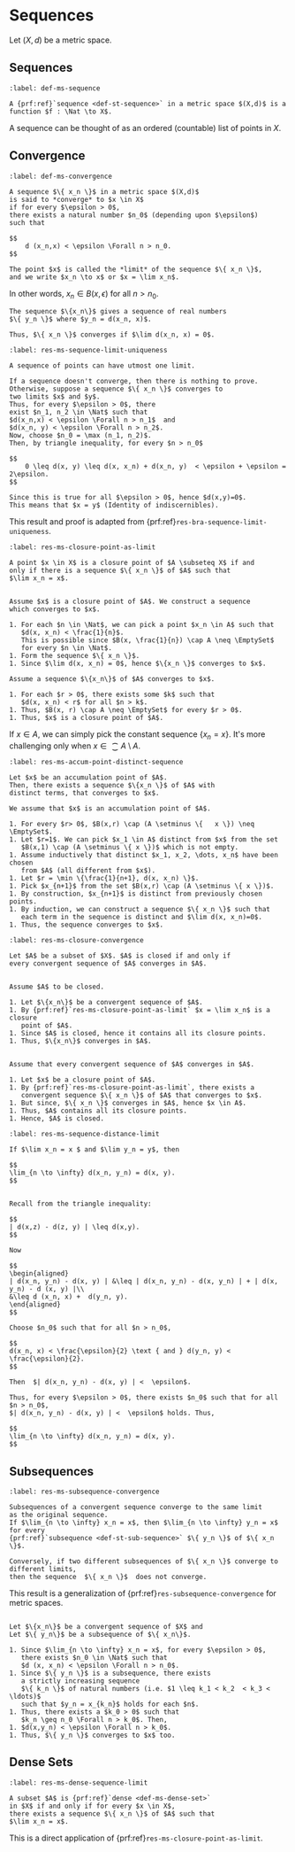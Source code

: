 # Sequences

Let $(X, d)$ be a metric space.


## Sequences

````{prf:definition}
:label: def-ms-sequence

A {prf:ref}`sequence <def-st-sequence>` in a metric space $(X,d)$ is a 
function $f : \Nat \to X$.
````
A sequence can be thought of as an ordered (countable) list of 
points in $X$.


## Convergence


````{prf:definition} Convergence
:label: def-ms-convergence

A sequence $\{ x_n \}$ in a metric space $(X,d)$ 
is said to *converge* to $x \in X$ 
if for every $\epsilon > 0$,
there exists a natural number $n_0$ (depending upon $\epsilon$) 
such that

$$
    d (x_n,x) < \epsilon \Forall n > n_0.
$$

The point $x$ is called the *limit* of the sequence $\{ x_n \}$, 
and we write $x_n \to x$ or $x = \lim x_n$.
````
In other words, $x_n \in B(x, \epsilon)$ for all $n > n_0$.

````{prf:remark}
The sequence $\{x_n\}$ gives a sequence of real numbers
$\{ y_n \}$ where $y_n = d(x_n, x)$. 

Thus, $\{ x_n \}$ converges if $\lim d(x_n, x) = 0$.
````


````{prf:theorem} Sequence Limit Uniqueness
:label: res-ms-sequence-limit-uniqueness

A sequence of points can have utmost one limit.
````

````{prf:proof}
If a sequence doesn't converge, then there is nothing to prove. 
Otherwise, suppose a sequence $\{ x_n \}$ converges to 
two limits $x$ and $y$. 
Thus, for every $\epsilon > 0$, there
exist $n_1, n_2 \in \Nat$ such that 
$d(x_n,x) < \epsilon \Forall n > n_1$  and
$d(x_n, y) < \epsilon \Forall n > n_2$. 
Now, choose $n_0 = \max (n_1, n_2)$.
Then, by triangle inequality, for every $n > n_0$

$$
    0 \leq d(x, y) \leq d(x, x_n) + d(x_n, y)  < \epsilon + \epsilon = 2\epsilon.
$$

Since this is true for all $\epsilon > 0$, hence $d(x,y)=0$.
This means that $x = y$ (Identity of indiscernibles).
````

This result and proof is adapted from 
{prf:ref}`res-bra-sequence-limit-uniqueness`.


```{prf:theorem} Characterization of closure points as limits
:label: res-ms-closure-point-as-limit

A point $x \in X$ is a closure point of $A \subseteq X$ if and
only if there is a sequence $\{ x_n \}$ of $A$ such that 
$\lim x_n = x$. 
```

```{prf:proof}

Assume $x$ is a closure point of $A$. We construct a sequence 
which converges to $x$.

1. For each $n \in \Nat$, we can pick a point $x_n \in A$ such that 
   $d(x, x_n) < \frac{1}{n}$. 
   This is possible since $B(x, \frac{1}{n}) \cap A \neq \EmptySet$ 
   for every $n \in \Nat$.
1. Form the sequence $\{ x_n \}$. 
1. Since $\lim d(x, x_n) = 0$, hence $\{x_n \}$ converges to $x$.

Assume a sequence $\{x_n\}$ of $A$ converges to $x$. 

1. For each $r > 0$, there exists some $k$ such that 
   $d(x, x_n) < r$ for all $n > k$. 
1. Thus, $B(x, r) \cap A \neq \EmptySet$ for every $r > 0$.
1. Thus, $x$ is a closure point of $A$.
```

If $x \in A$, we can simply pick the constant sequence $\{ x_n = x \}$.
It's more challenging only when $x \in \closure A \setminus A$.

```{prf:theorem}
:label: res-ms-accum-point-distinct-sequence
 
Let $x$ be an accumulation point of $A$. 
Then, there exists a sequence $\{x_n \}$ of $A$ with
distinct terms, that converges to $x$.
```

```{prf:proof}
We assume that $x$ is an accumulation point of $A$.

1. For every $r> 0$, $B(x,r) \cap (A \setminus \{   x \}) \neq \EmptySet$.
1. Let $r=1$. We can pick $x_1 \in A$ distinct from $x$ from the set
   $B(x,1) \cap (A \setminus \{ x \})$ which is not empty.
1. Assume inductively that distinct $x_1, x_2, \dots, x_n$ have been chosen
   from $A$ (all different from $x$).
1. Let $r = \min \{\frac{1}{n+1}, d(x, x_n) \}$.
1. Pick $x_{n+1}$ from the set $B(x,r) \cap (A \setminus \{ x \})$.
1. By construction, $x_{n+1}$ is distinct from previously chosen points.
1. By induction, we can construct a sequence $\{ x_n \}$ such that 
   each term in the sequence is distinct and $\lim d(x, x_n)=0$.
1. Thus, the sequence converges to $x$.
```

```{prf:theorem}
:label: res-ms-closure-convergence

Let $A$ be a subset of $X$. $A$ is closed if and only if 
every convergent sequence of $A$ converges in $A$.
```

```{prf:proof}

Assume $A$ to be closed.

1. Let $\{x_n\}$ be a convergent sequence of $A$. 
1. By {prf:ref}`res-ms-closure-point-as-limit` $x = \lim x_n$ is a closure
   point of $A$.
1. Since $A$ is closed, hence it contains all its closure points.
1. Thus, $\{x_n\}$ converges in $A$.


Assume that every convergent sequence of $A$ converges in $A$.

1. Let $x$ be a closure point of $A$. 
1. By {prf:ref}`res-ms-closure-point-as-limit`, there exists a
   convergent sequence $\{ x_n \}$ of $A$ that converges to $x$.
1. But since, $\{ x_n \}$ converges in $A$, hence $x \in A$.
1. Thus, $A$ contains all its closure points.
1. Hence, $A$ is closed.
```

```{prf:theorem}
:label: res-ms-sequence-distance-limit

If $\lim x_n = x $ and $\lim y_n = y$, then

$$
\lim_{n \to \infty} d(x_n, y_n) = d(x, y).
$$
```

```{prf:proof}

Recall from the triangle inequality:

$$
| d(x,z) - d(z, y) | \leq d(x,y).
$$

Now

$$
\begin{aligned}
| d(x_n, y_n) - d(x, y) | &\leq | d(x_n, y_n) - d(x, y_n) | + | d(x, y_n) - d (x, y) |\\
&\leq d (x_n, x) +  d(y_n, y).
\end{aligned}
$$

Choose $n_0$ such that for all $n > n_0$,  

$$
d(x_n, x) < \frac{\epsilon}{2} \text { and } d(y_n, y) <  \frac{\epsilon}{2}.
$$ 

Then  $| d(x_n, y_n) - d(x, y) | <  \epsilon$.  

Thus, for every $\epsilon > 0$, there exists $n_0$ such that for all $n > n_0$,
$| d(x_n, y_n) - d(x, y) | <  \epsilon$ holds. Thus,

$$
\lim_{n \to \infty} d(x_n, y_n) = d(x, y).
$$
```

## Subsequences

````{prf:theorem} Subsequence convergence
:label: res-ms-subsequence-convergence

Subsequences of a convergent sequence converge to the same limit 
as the original sequence.
If $\lim_{n \to \infty} x_n = x$, then $\lim_{n \to \infty} y_n = x$ for every
{prf:ref}`subsequence <def-st-sub-sequence>` $\{ y_n \}$ of $\{ x_n \}$.

Conversely, if two different subsequences of $\{ x_n \}$ converge to different limits,
then the sequence  $\{ x_n \}$  does not converge.
````
This result is a generalization of {prf:ref}`res-subsequence-convergence`
for metric spaces.

````{prf:proof}

Let $\{x_n\}$ be a convergent sequence of $X$ and
Let $\{ y_n\}$ be a subsequence of $\{ x_n\}$. 

1. Since $\lim_{n \to \infty} x_n = x$, for every $\epsilon > 0$, 
   there exists $n_0 \in \Nat$ such that
   $d (x, x_n) < \epsilon \Forall n > n_0$.
1. Since $\{ y_n \}$ is a subsequence, there exists 
   a strictly increasing sequence
   $\{ k_n \}$ of natural numbers (i.e. $1 \leq k_1 < k_2  < k_3 < \ldots)$
   such that $y_n = x_{k_n}$ holds for each $n$. 
1. Thus, there exists a $k_0 > 0$ such that
   $k_n \geq n_0 \Forall n > k_0$. Then,
1. $d(x,y_n) < \epsilon \Forall n > k_0$.
1. Thus, $\{ y_n \}$ converges to $x$ too.
````


## Dense Sets

```{prf:theorem}
:label: res-ms-dense-sequence-limit

A subset $A$ is {prf:ref}`dense <def-ms-dense-set>` 
in $X$ if and only if for every $x \in X$, 
there exists a sequence $\{ x_n \}$ of $A$ such that 
$\lim x_n = x$.
```

This is a direct application of {prf:ref}`res-ms-closure-point-as-limit`.
